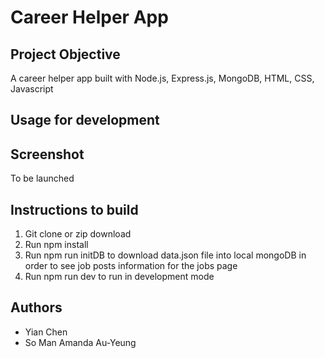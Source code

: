 # Career Helper App

## Project Objective
A career helper app built with Node.js, Express.js, MongoDB, HTML, CSS, Javascript

## Usage for development

## Screenshot
To be launched

## Instructions to build
1. Git clone or zip download
2. Run npm install
3. Run npm run initDB to download data.json file into local mongoDB in order to see job posts information for the jobs page
4. Run npm run dev to run in development mode


## Authors
- Yian Chen
- So Man Amanda Au-Yeung
